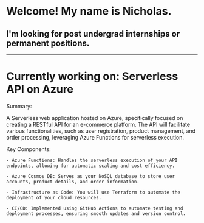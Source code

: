 # Welcome! My name is Nicholas.
## I'm looking for post undergrad internships or permanent positions.
---

<!--
**ngirmes/ngirmes** is a ✨ _special_ ✨ repository because its `README.md` (this file) appears on your GitHub profile.

Here are some ideas to get you started:

- 🔭 I’m currently working on ...
- 🌱 I’m currently learning ...
- 👯 I’m looking to collaborate on ...
- 🤔 I’m looking for help with ...
- 💬 Ask me about ...
- 📫 How to reach me: ...
- 😄 Pronouns: ...
- ⚡ Fun fact: ...
-->
# Currently working on: Serverless API on Azure
Summary:

A Serverless web application hosted on Azure, specifically focused on creating a RESTful API for an e-commerce platform. The API will facilitate various functionalities, such as user registration, product management, and order processing, leveraging Azure Functions for serverless execution.

Key Components:

    - Azure Functions: Handles the serverless execution of your API endpoints, allowing for automatic scaling and cost efficiency.
    
    - Azure Cosmos DB: Serves as your NoSQL database to store user accounts, product details, and order information.
    
    - Infrastructure as Code: You will use Terraform to automate the deployment of your cloud resources.
    
    - CI/CD: Implemented using GitHub Actions to automate testing and deployment processes, ensuring smooth updates and version control.
